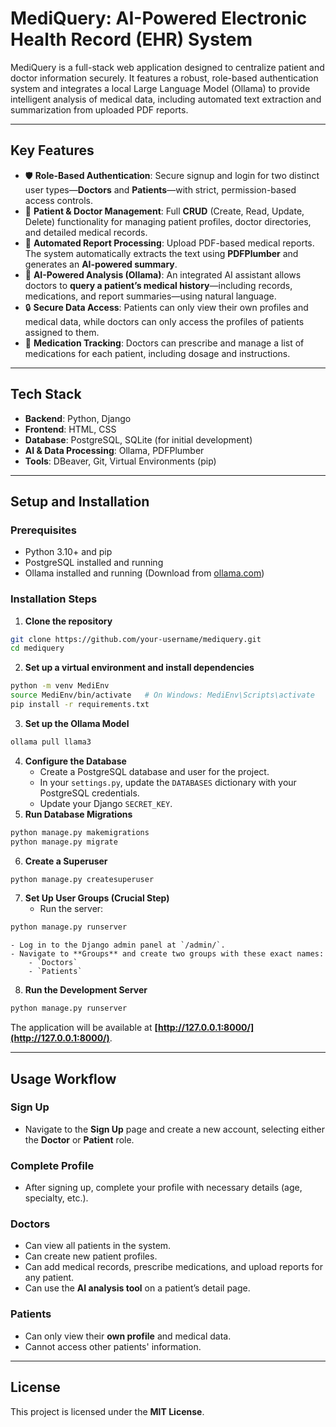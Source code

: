 # MediQuery: AI-Powered Electronic Health Record (EHR) System

MediQuery is a full-stack web application designed to centralize patient and doctor information securely. It features a robust, role-based authentication system and integrates a local Large Language Model (Ollama) to provide intelligent analysis of medical data, including automated text extraction and summarization from uploaded PDF reports.

***

## Key Features

- 🛡️ **Role-Based Authentication**: Secure signup and login for two distinct user types—**Doctors** and **Patients**—with strict, permission-based access controls.
- 👤 **Patient \& Doctor Management**: Full **CRUD** (Create, Read, Update, Delete) functionality for managing patient profiles, doctor directories, and detailed medical records.
- 📄 **Automated Report Processing**: Upload PDF-based medical reports. The system automatically extracts the text using **PDFPlumber** and generates an **AI-powered summary**.
- 🤖 **AI-Powered Analysis (Ollama)**: An integrated AI assistant allows doctors to **query a patient’s medical history**—including records, medications, and report summaries—using natural language.
- 🔒 **Secure Data Access**: Patients can only view their own profiles and medical data, while doctors can only access the profiles of patients assigned to them.
- 💊 **Medication Tracking**: Doctors can prescribe and manage a list of medications for each patient, including dosage and instructions.

***

## Tech Stack

- **Backend**: Python, Django
- **Frontend**: HTML, CSS
- **Database**: PostgreSQL, SQLite (for initial development)
- **AI \& Data Processing**: Ollama, PDFPlumber
- **Tools**: DBeaver, Git, Virtual Environments (pip)

***

## Setup and Installation

### Prerequisites

- Python 3.10+ and pip
- PostgreSQL installed and running
- Ollama installed and running (Download from [ollama.com](https://ollama.com/))


### Installation Steps

1. **Clone the repository**

```bash
git clone https://github.com/your-username/mediquery.git
cd mediquery
```

2. **Set up a virtual environment and install dependencies**

```bash
python -m venv MediEnv
source MediEnv/bin/activate   # On Windows: MediEnv\Scripts\activate
pip install -r requirements.txt
```

3. **Set up the Ollama Model**

```bash
ollama pull llama3
```

4. **Configure the Database**
    - Create a PostgreSQL database and user for the project.
    - In your `settings.py`, update the `DATABASES` dictionary with your PostgreSQL credentials.
    - Update your Django `SECRET_KEY`.
5. **Run Database Migrations**

```bash
python manage.py makemigrations
python manage.py migrate
```

6. **Create a Superuser**

```bash
python manage.py createsuperuser
```

7. **Set Up User Groups (Crucial Step)**
    - Run the server:

```bash
python manage.py runserver
```

    - Log in to the Django admin panel at `/admin/`.
    - Navigate to **Groups** and create two groups with these exact names:
        - `Doctors`
        - `Patients`
8. **Run the Development Server**

```bash
python manage.py runserver
```

The application will be available at **[http://127.0.0.1:8000/](http://127.0.0.1:8000/)**.

***

## Usage Workflow

### Sign Up

- Navigate to the **Sign Up** page and create a new account, selecting either the **Doctor** or **Patient** role.


### Complete Profile

- After signing up, complete your profile with necessary details (age, specialty, etc.).


### Doctors

- Can view all patients in the system.
- Can create new patient profiles.
- Can add medical records, prescribe medications, and upload reports for any patient.
- Can use the **AI analysis tool** on a patient’s detail page.


### Patients

- Can only view their **own profile** and medical data.
- Cannot access other patients' information.

***

## License

This project is licensed under the **MIT License**.

